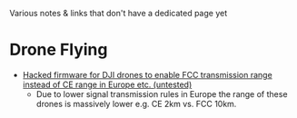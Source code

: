 Various notes & links that don't have a dedicated page yet
# Drone Flying

* [Hacked firmware for DJI drones to enable FCC transmission range instead of CE range in Europe etc. (untested)](https://drone-hacks.com/)
  * Due to lower signal transmission rules in Europe the range of these drones is massively lower e.g. CE 2km vs. FCC 10km.
